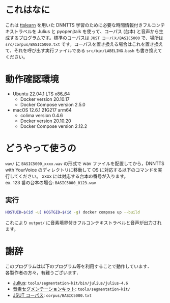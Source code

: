 # これはなに
これは [ttslearn](https://github.com/r9y9/ttslearn) を用いた DNNTTS 学習のために必要な時間情報付きフルコンテキストラベルを Julius と pyopenjtalk を使って、コーパス (台本) と音声から生成するプログラムです。標準のコーパスは `JUST コーパス/BASIC5000` で、場所は `src/corpus/BASIC5000.txt` です。コーパスを置き換える場合はこれを置き換えて、それを呼び出す実行ファイルである `src/bin/LABELING.bash` も書き換えてください。
# 動作確認環境
* Ubuntu 22.04.1 LTS x86_64
  * Docker version 20.10.17
  * Docker Compose version 2.5.0
* macOS 12.6.1 21G217 arm64
  * colima version 0.4.6
  * Docker version 20.10.20
  * Docker Compose version 2.12.2
# どうやって使うの
`wav/` に `BASIC5000_xxxx.wav` の形式で wav ファイルを配置してから，DNNTTS with YourVoice のディレクトリに移動して OS に対応する以下のコマンドを実行してください。 xxxx には対応する台本の番号が入ります。<br>
ex. 123 番の台本の場合: `BASIC5000_0123.wav`
## 実行
```bash
HOSTUID=$(id -u) HOSTGID=$(id -g) docker compose up --build
```

これにより `output/` に音素境界付きフルコンテキストラベルと音声が出力されます。
# 謝辞
このプログラムは以下のプログラム等を利用することで動作しています．<br>
各製作者の方々，有難うございます．<br>
* [Julius](https://julius.osdn.jp/index.php?q=newjulius.html): `tools/segmentation-kit/bin/julius/julius-4.6`
* [音素セグメンテーションキット](https://julius.osdn.jp/index.php?q=ouyoukit.html): `tools/segmentation-kit/`
* [JSUT コーパス](https://sites.google.com/site/shinnosuketakamichi/publication/jsut): `corpus/BASIC5000.txt`
